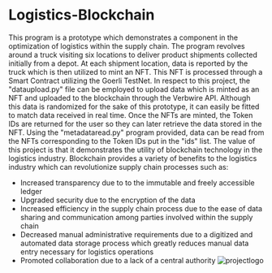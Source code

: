 # Logistics-Blockchain

This program is a prototype which demonstrates a component in the optimization of logistics within the supply chain. The program revolves around a truck visiting six locations to deliver product shipments collected initially from a depot. At each shipment location, data is reported by the truck which is then utilized to mint an NFT. This NFT is processed through a Smart Contract utilizing the Goerli TestNet. In respect to this project, the "dataupload.py" file can be employed to upload data which is minted as an NFT and uploaded to the blockchain through the Verbwire API. Although this data is randomized for the sake of this prototype, it can easily be fitted to match data received in real time. Once the NFTs are minted, the Token IDs are returned for the user so they can later retrieve the data stored in the NFT. Using the "metadataread.py" program provided, data can be read from the NFTs corresponding to the Token IDs put in the "ids" list. The value of this project is that it demonstrates the utility of blockchain technology in the logistics industry. Blockchain provides a variety of benefits to the logistics industry which can revolutionize supply chain processes such as:
  
  - Increased transparency due to to the immutable and freely accessible ledger
  - Upgraded security due to the encryption of the data
  - Increased efficiency in the supply chain process due to the ease of data sharing and communication among parties involved within the supply chain
  - Decreased manual administrative requirements due to a digitized and automated data storage process which greatly reduces manual data entry necessary for logistics operations
  - Promoted collaboration due to a lack of a central authority
![projectlogo](https://github.com/muddusriraj/Logistics-Blockchain/assets/18118254/b1f54fa4-2070-48ac-bae4-d56897646aab)
